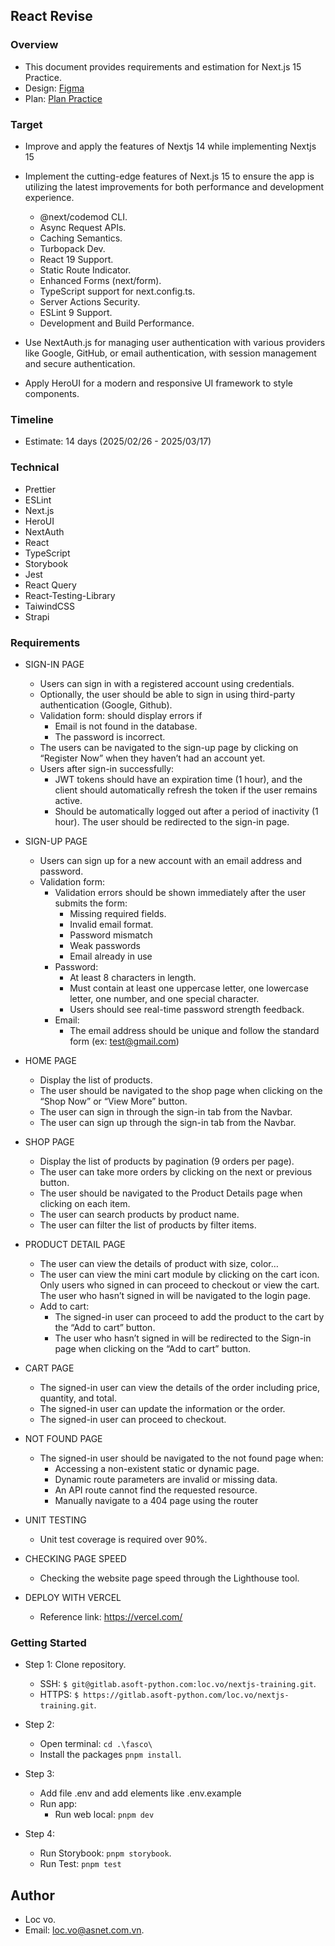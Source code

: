 ## React Revise

### Overview

- This document provides requirements and estimation for Next.js 15 Practice.
- Design: [Figma](<https://www.figma.com/design/Cb7q0gkKL5GKZKtfNqiSDg/Fasco-Online-Shopping-Website-Design---eCommerce-Store-Website---UI-Kit-(Community)?node-id=0-757&t=1dTLjdOp7YllFmFI-0>)
- Plan: [Plan Practice](https://docs.google.com/document/d/1g2Vfl5fSFJ1wv7_XOuTUy-bxCOEK9E2jhUOb8Ci0M9c/edit?tab=t.0#heading=h.ce4wphdvgowg)

### Target

- Improve and apply the features of Nextjs 14 while implementing Nextjs 15
- Implement the cutting-edge features of Next.js 15 to ensure the app is utilizing the latest improvements for both performance and development experience.

  - @next/codemod CLI.
  - Async Request APIs.
  - Caching Semantics.
  - Turbopack Dev.
  - React 19 Support.
  - Static Route Indicator.
  - Enhanced Forms (next/form).
  - TypeScript support for next.config.ts.
  - Server Actions Security.
  - ESLint 9 Support.
  - Development and Build Performance.

- Use NextAuth.js for managing user authentication with various providers like Google, GitHub, or email authentication, with session management and secure authentication.
- Apply HeroUI for a modern and responsive UI framework to style components.

### Timeline

- Estimate: 14 days (2025/02/26 - 2025/03/17)

### Technical

- Prettier
- ESLint
- Next.js
- HeroUI
- NextAuth
- React
- TypeScript
- Storybook
- Jest
- React Query
- React-Testing-Library
- TaiwindCSS
- Strapi

### Requirements

- SIGN-IN PAGE

  - Users can sign in with a registered account using credentials.
  - Optionally, the user should be able to sign in using third-party authentication (Google, Github).
  - Validation form: should display errors if
    - Email is not found in the database.
    - The password is incorrect.
  - The users can be navigated to the sign-up page by clicking on “Register Now” when they haven’t had an account yet.
  - Users after sign-in successfully:
    - JWT tokens should have an expiration time (1 hour), and the client should automatically refresh the token if the user remains active.
    - Should be automatically logged out after a period of inactivity (1 hour). The user should be redirected to the sign-in page.

- SIGN-UP PAGE

  - Users can sign up for a new account with an email address and password.
  - Validation form:
    - Validation errors should be shown immediately after the user submits the form:
      - Missing required fields.
      - Invalid email format.
      - Password mismatch
      - Weak passwords
      - Email already in use
    - Password:
      - At least 8 characters in length.
      - Must contain at least one uppercase letter, one lowercase letter, one number, and one special character.
      - Users should see real-time password strength feedback.
    - Email:
      - The email address should be unique and follow the standard form (ex: test@gmail.com)

- HOME PAGE

  - Display the list of products.
  - The user should be navigated to the shop page when clicking on the “Shop Now” or “View More” button.
  - The user can sign in through the sign-in tab from the Navbar.
  - The user can sign up through the sign-in tab from the Navbar.

- SHOP PAGE

  - Display the list of products by pagination (9 orders per page).
  - The user can take more orders by clicking on the next or previous button.
  - The user should be navigated to the Product Details page when clicking on each item.
  - The user can search products by product name.
  - The user can filter the list of products by filter items.

- PRODUCT DETAIL PAGE

  - The user can view the details of product with size, color…
  - The user can view the mini cart module by clicking on the cart icon. Only users who signed in can proceed to checkout or view the cart. The user who hasn’t signed in will be navigated to the login page.
  - Add to cart:
    - The signed-in user can proceed to add the product to the cart by the “Add to cart” button.
    - The user who hasn’t signed in will be redirected to the Sign-in page when clicking on the “Add to cart” button.

- CART PAGE

  - The signed-in user can view the details of the order including price, quantity, and total.
  - The signed-in user can update the information or the order.
  - The signed-in user can proceed to checkout.

- NOT FOUND PAGE

  - The signed-in user should be navigated to the not found page when:
    - Accessing a non-existent static or dynamic page.
    - Dynamic route parameters are invalid or missing data.
    - An API route cannot find the requested resource.
    - Manually navigate to a 404 page using the router

- UNIT TESTING

  - Unit test coverage is required over 90%.

- CHECKING PAGE SPEED

  - Checking the website page speed through the Lighthouse tool.

- DEPLOY WITH VERCEL

  - Reference link: https://vercel.com/

### Getting Started

- Step 1: Clone repository.

  - SSH: `$ git@gitlab.asoft-python.com:loc.vo/nextjs-training.git`.
  - HTTPS: `$ https://gitlab.asoft-python.com/loc.vo/nextjs-training.git`.

- Step 2:

  - Open terminal: `cd .\fasco\`
  - Install the packages `pnpm install`.

- Step 3:

  - Add file .env and add elements like .env.example
  - Run app:
    - Run web local: `pnpm dev`

- Step 4:

  - Run Storybook: `pnpm storybook`.
  - Run Test: `pnpm test`

## Author

- Loc vo.
- Email: [loc.vo@asnet.com.vn](loc.vo@asnet.com.vn).
